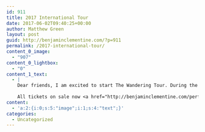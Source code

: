 ```yaml
---
id: 911
title: 2017 International Tour
date: 2017-06-02T09:40:25+00:00
author: Matthew Green
layout: post
guid: http://benjaminclementine.com/?p=911
permalink: /2017-international-tour/
content_0_image:
  - "907"
content_0_lightbox:
  - "0"
content_1_text:
  - |
    Dear friends, I am excited to start The Wandering Tour. During the space of two years I wandered like everyone else looking for a safe haven, perhaps mine wasn't for food but art and for that I am glad. Take care of yourselves and see you in the Wandering.
    
    All tickets on sale now <a href="http://benjaminclementine.com/performance">HERE</a>.
content:
  - 'a:2:{i:0;s:5:"image";i:1;s:4:"text";}'
categories:
  - Uncategorized
---
```


